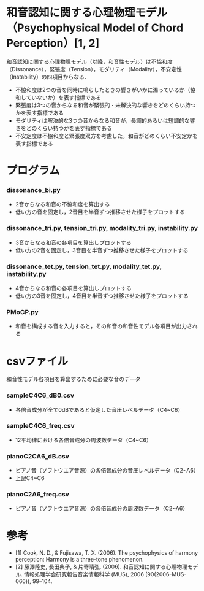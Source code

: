# 和音認知に関する心理物理モデル（Psychophysical Model of Chord Perception）[1, 2]
和音認知に関する心理物理モデル（以降，和音性モデル）は不協和度（Dissonance），緊張度（Tension），モダリティ（Modality），不安定性（Instability）の四項目からなる．

- 不協和度は2つの音を同時に鳴らしたときの響きがいかに濁っているか（協和していないか）を表す指標である
- 緊張度は3つの音からなる和音が緊張的・未解決的な響きをどのくらい持つかを表す指標である
- モダリティは解決的な3つの音からなる和音が，長調的あるいは短調的な響きをどのくらい持つかを表す指標である
- 不安定度は不協和度と緊張度双方を考慮した，和音がどのくらい不安定かを表す指標である

# プログラム
### dissonance_bi.py
  - 2音からなる和音の不協和度を算出する
  - 低い方の音を固定し，2音目を半音ずつ推移させた様子をプロットする


### dissonance_tri.py, tension_tri.py, modality_tri.py, instability.py
  - 3音からなる和音の各項目を算出しプロットする
  - 低い方の2音を固定し，3音目を半音ずつ推移させた様子をプロットする


### dissonance_tet.py, tension_tet.py, modality_tet.py, instability.py
  - 4音からなる和音の各項目を算出しプロットする  
  - 低い方の3音を固定し，4音目を半音ずつ推移させた様子をプロットする


### PMoCP.py
  - 和音を構成する音を入力すると，その和音の和音性モデル各項目が出力される


# csvファイル
和音性モデル各項目を算出するために必要な音のデータ

### sampleC4C6_dB0.csv
  - 各倍音成分が全て0dBであると仮定した音圧レベルデータ（C4~C6）
### sampleC4C6_freq.csv
  - 12平均律における各倍音成分の周波数データ（C4~C6）
### pianoC2CA6_dB.csv
  - ピアノ音（ソフトウエア音源）の各倍音成分の音圧レベルデータ（C2~A6）
  - 上記C4~C6
### pianoC2A6_freq.csv
  - ピアノ音（ソフトウエア音源）の各倍音成分の周波数データ（C2~A6）


# 参考
- [1] Cook, N. D., & Fujisawa, T. X. (2006). The psychophysics of harmony perception: Harmony is a three-tone phenomenon.
- [2] 藤澤隆史, 長田典子, & 片寄晴弘. (2006). 和音認知に関する心理物理モデル. 情報処理学会研究報告音楽情報科学 (MUS), 2006 (90(2006-MUS-066)), 99–104.
